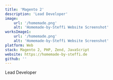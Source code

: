 ```yaml
---
title: 'Magento 2'
description: 'Lead Developer'
image:
    url: '/homemade.png'
    alt: 'Homemade-by-Steffi Website Screenshot'
worksImage1:
    url: '/homemade.png'
    alt: 'Homemade-by-Steffi Website Screenshot'
platform: Web
stack: Magento 2, PHP, Zend, JavaScript
website: https://homemade-by-steffi.de
github: ''
---
```


Lead Developer
